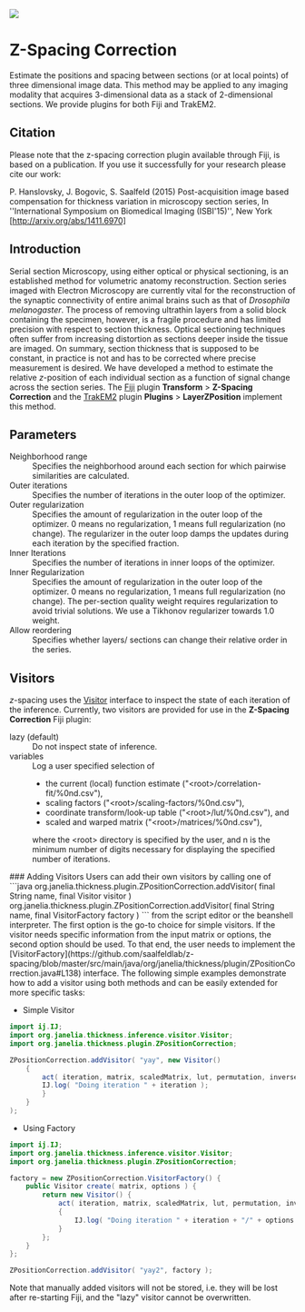 [![](http://jenkins.imagej.net/job/z-spacing/lastBuild/badge/icon)](http://jenkins.imagej.net/job/z-spacing)

# Z-Spacing Correction

Estimate the positions and spacing between sections (or at local points) of three dimensional image data. This method may be applied to any imaging modality that acquires 3-dimensional data as a stack of 2-dimensional sections. We provide plugins for both Fiji and TrakEM2.

## Citation
Please note that the z-spacing correction plugin available through Fiji, is based on a publication. If you use it successfully for your research please cite our work:

P. Hanslovsky, J. Bogovic, S. Saalfeld (2015) Post-acquisition image based compensation for thickness variation in microscopy section series, In ''International Symposium on Biomedical Imaging (ISBI'15)'', New York [http://arxiv.org/abs/1411.6970]

## Introduction
Serial section Microscopy, using either optical or physical sectioning, is an established method for volumetric anatomy reconstruction.  Section series imaged with Electron Microscopy are currently vital for the reconstruction of the synaptic connectivity of entire animal brains such as that of *Drosophila melanogaster*.  The process of removing ultrathin layers from a solid block containing the specimen, however, is a fragile procedure and has limited precision with respect to section thickness.  Optical sectioning techniques often suffer from increasing distortion as sections deeper inside the tissue are imaged.  On summary, section thickness that is supposed to be constant, in practice is not and has to be corrected where precise measurement is desired.  We have developed a method to estimate the relative *z*-position of each individual section as a function of signal change across the section series.  The [Fiji](http://fiji.sc) plugin **Transform** > **Z-Spacing Correction** and the [TrakEM2](http://fiji.sc/TrakEM2) plugin **Plugins** > **LayerZPosition** implement this method.

## Parameters
<dl>
  <dt>Neighborhood range</dt>
  <dd>Specifies the neighborhood around each section for which pairwise similarities are calculated.</dd>
  <dt>Outer iterations</dt>
  <dd>Specifies the number of iterations in the outer loop of the optimizer.</dd>
  <dt>Outer regularization</dt>
  <dd>Specifies the amount of regularization in the outer loop of the optimizer. 0 means no regularization, 1 means full regularization (no change).  The regularizer in the outer loop damps the updates during each iteration by the specified fraction.</dd>
  <dt>Inner Iterations</dt>
  <dd>Specifies the number of iterations in inner loops of the optimizer.</dd>
  <dt>Inner Regularization</dt>
  <dd>Specifies the amount of regularization in the outer loop of the optimizer. 0 means no regularization, 1 means full regularization (no change).  The per-section quality weight requires regularization to avoid trivial solutions.  We use a Tikhonov regularizer towards 1.0 weight.</dd>
  <dt>Allow reordering</dt>
  <dd>Specifies whether layers/ sections can change their relative order in the series.</dd>
</dl>

## Visitors
*z*-spacing uses the [Visitor](https://github.com/saalfeldlab/z-spacing/blob/master/src/main/java/org/janelia/thickness/inference/visitor/Visitor.java) interface to inspect the state of each iteration of the inference. Currently, two visitors are provided for use in the **Z-Spacing Correction** Fiji plugin:
<dl>
 <dt>lazy (default)</dt>
 <dd>Do not inspect state of inference.</dd>
 <dt>variables</dt>
 <dd>Log a user specified selection of
 <ul>
 <li>the current (local) function estimate ("&lt;root&gt;/correlation-fit/%0nd.csv"),</li>
 <li>scaling factors ("&lt;root&gt;/scaling-factors/%0nd.csv"),</li>
 <li>coordinate transform/look-up table ("&lt;root&gt;/lut/%0nd.csv"), and</li>
 <li>scaled and warped matrix ("&lt;root&gt;/matrices/%0nd.csv"),</li>
 </ul>
 where the &lt;root&gt; directory is specified by the user, and n is the minimum number of digits necessary for displaying the specified number of iterations.
 </dd>
</dl>
### Adding Visitors
Users can add their own visitors by calling one of
```java
org.janelia.thickness.plugin.ZPositionCorrection.addVisitor( final String name, final Visitor visitor )
org.janelia.thickness.plugin.ZPositionCorrection.addVisitor( final String name, final VisitorFactory factory )
```
from the script editor or the beanshell interpreter. The first option is the go-to choice for simple visitors. If the visitor needs specific information from the input matrix or options, the second option should be used. To that end, the user needs to implement the [VisitorFactory](https://github.com/saalfeldlab/z-spacing/blob/master/src/main/java/org/janelia/thickness/plugin/ZPositionCorrection.java#L138) interface. The following simple examples demonstrate how to add a visitor using both methods and can be easily extended for more specific tasks:

- Simple Visitor
```java
import ij.IJ;
import org.janelia.thickness.inference.visitor.Visitor;
import org.janelia.thickness.plugin.ZPositionCorrection;

ZPositionCorrection.addVisitor( "yay", new Visitor()
	{ 
		act( iteration, matrix, scaledMatrix, lut, permutation, inversePermutation, multipliers, estimatedFit ) {
		IJ.log( "Doing iteration " + iteration );
		}
	}
);
```
- Using Factory
```java
import ij.IJ;
import org.janelia.thickness.inference.visitor.Visitor;
import org.janelia.thickness.plugin.ZPositionCorrection;

factory = new ZPositionCorrection.VisitorFactory() {
	public Visitor create( matrix, options ) { 
		return new Visitor() {
			act( iteration, matrix, scaledMatrix, lut, permutation, inversePermutation, multipliers, estimatedFit )
			{
				IJ.log( "Doing iteration " + iteration + "/" + options.nIterations );
			}
		};
	}
};

ZPositionCorrection.addVisitor( "yay2", factory );
```

Note that manually added visitors will not be stored, i.e. they will be lost after re-starting Fiji, and the "lazy" visitor cannot be overwritten.
